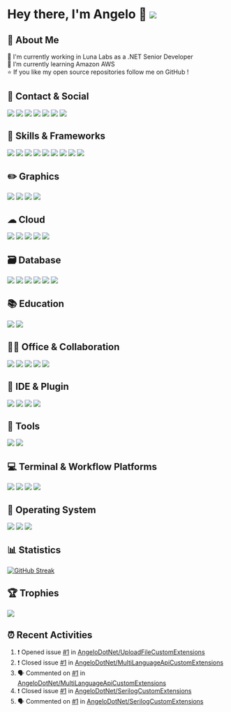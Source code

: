 # Hey there, I'm Angelo 👋 ![](https://img.shields.io/badge/Intel%20Core_i5_12th-0071C5?style=for-the-badge&logo=intel&logoColor=white)


## 💫 About Me
🔭 I'm currently working in Luna Labs as a .NET Senior Developer<br>
🌱 I’m currently learning Amazon AWS<br>
⭐ If you like my open source repositories follow me on GitHub !


## 📱 Contact & Social
[![](https://img.shields.io/badge/GitHub-%2312100E.svg?style=for-the-badge&logo=github&logoColor=white)](https://github.com/angelodotnet) 
[![](https://img.shields.io/badge/LinkedIn-0077B5?style=for-the-badge&logo=linkedin&logoColor=white)](https://linkedin.com/in/pirolaangelo) 
[![](https://img.shields.io/badge/Telegram-2CA5E0?style=for-the-badge&logo=telegram&logoColor=white)](https://t.me/angeloit87)
[![](https://img.shields.io/badge/Instagram-E4405F?style=for-the-badge&logo=instagram&logoColor=white)](https://instagram.com/angeloit87) 
[![](https://img.shields.io/badge/website-000000?style=for-the-badge&logo=About.me&logoColor=white)](https://about.me/AngeloPirola)
[![](https://img.shields.io/badge/Twitter-1DA1F2?style=for-the-badge&logo=twitter&logoColor=white)](https://twitter.com/angeloit87)
[![](https://img.shields.io/badge/Stack_Overflow-FE7A16?style=for-the-badge&logo=stack-overflow&logoColor=white)](https://stackoverflow.com/users/19978480)


## 🚀 Skills & Frameworks
![](https://img.shields.io/badge/C%23-239120?style=for-the-badge&logo=c-sharp&logoColor=white)
![](https://img.shields.io/badge/.NET-5C2D91?style=for-the-badge&logo=.net&logoColor=white) 
![](https://img.shields.io/badge/HTML5-E34F26?style=for-the-badge&logo=html5&logoColor=white)
![](https://img.shields.io/badge/CSS3-1572B6?style=for-the-badge&logo=css3&logoColor=white)
![](https://img.shields.io/badge/json-5E5C5C?style=for-the-badge&logo=json&logoColor=white)
![](https://img.shields.io/badge/NuGet-004880?style=for-the-badge&logo=nuget&logoColor=white)
![](https://img.shields.io/badge/redis-CC0000.svg?&style=for-the-badge&logo=redis&logoColor=white)
![](https://img.shields.io/badge/WebAssembly-654FF0?style=for-the-badge&logo=WebAssembly&logoColor=white)
![](https://img.shields.io/badge/Nginx-009639?style=for-the-badge&logo=nginx&logoColor=white)
<!--![](https://img.shields.io/badge/json%20web%20tokens-323330?style=for-the-badge&logo=json-web-tokens&logoColor=pink)-->


## :pencil2: Graphics
![](https://img.shields.io/badge/Markdown-000000?style=for-the-badge&logo=markdown&logoColor=white)
![](https://img.shields.io/badge/Bootstrap-563D7C?style=for-the-badge&logo=bootstrap&logoColor=white)
![](https://img.shields.io/badge/jQuery-0769AD?style=for-the-badge&logo=jquery&logoColor=white)
![](https://img.shields.io/badge/Font_Awesome-339AF0?style=for-the-badge&logo=fontawesome&logoColor=white)


## ☁ Cloud
![](https://img.shields.io/badge/GitHub_Actions-2088FF?style=for-the-badge&logo=github-actions&logoColor=white)
![](https://img.shields.io/badge/Amazon_AWS-FF9900?style=for-the-badge&logo=amazonaws&logoColor=white)
![](https://img.shields.io/badge/Microsoft_Azure-0089D6?style=for-the-badge&logo=microsoft-azure&logoColor=white)
![](https://img.shields.io/badge/Azure_DevOps-0078D7?style=for-the-badge&logo=azure-devops&logoColor=white)
![](https://img.shields.io/badge/Google_Cloud-4285F4?style=for-the-badge&logo=google-cloud&logoColor=white)


## :card_file_box: Database
![](https://img.shields.io/badge/Microsoft%20SQL%20Server-CC2927?style=for-the-badge&logo=microsoft%20sql%20server&logoColor=white)
![](https://img.shields.io/badge/MariaDB-003545?style=for-the-badge&logo=mariadb&logoColor=white)
![](https://img.shields.io/badge/MySQL-005C84?style=for-the-badge&logo=mysql&logoColor=white)
![](https://img.shields.io/badge/MongoDB-4EA94B?style=for-the-badge&logo=mongodb&logoColor=white)
![](https://img.shields.io/badge/PostgreSQL-316192?style=for-the-badge&logo=postgresql&logoColor=white)
![](https://img.shields.io/badge/SQLite-07405E?style=for-the-badge&logo=sqlite&logoColor=white)


## 📚 Education
![](https://img.shields.io/badge/Coursera-0056D2?style=for-the-badge&logo=Coursera&logoColor=white)
![](https://img.shields.io/badge/Udemy-EC5252?style=for-the-badge&logo=Udemy&logoColor=white)


## :man_office_worker: Office & Collaboration
![](https://img.shields.io/badge/Microsoft_Office-D83B01?style=for-the-badge&logo=microsoft-office&logoColor=white)
![](https://img.shields.io/badge/Notion-000000?style=for-the-badge&logo=notion&logoColor=white)
![](https://img.shields.io/badge/Google%20Meet-00897B?style=for-the-badge&logo=google-meet&logoColor=white)
![](https://img.shields.io/badge/Microsoft_Teams-6264A7?style=for-the-badge&logo=microsoft-teams&logoColor=white)
![](https://img.shields.io/badge/Skype-00AFF0?style=for-the-badge&logo=skype&logoColor=white)
<!-- ![](https://img.shields.io/badge/Trello-0052CC?style=for-the-badge&logo=trello&logoColor=white)
![](https://img.shields.io/badge/Slack-4A154B?style=for-the-badge&logo=slack&logoColor=white) -->


## 🔌 IDE & Plugin
![](https://img.shields.io/badge/Notepad++-90E59A.svg?style=for-the-badge&logo=notepad%2B%2B&logoColor=black)
![](https://img.shields.io/badge/Visual_Studio-5C2D91?style=for-the-badge&logo=visual%20studio&logoColor=white)
![](https://img.shields.io/badge/Visual_Studio_Code-0078D4?style=for-the-badge&logo=visual%20studio%20code&logoColor=white)
![](https://img.shields.io/badge/Editor%20Config-E0EFEF?style=for-the-badge&logo=editorconfig&logoColor=000)
<!--![](https://img.shields.io/badge/Rider-000000?style=for-the-badge&logo=Rider&logoColor=white)
![](https://img.shields.io/badge/Bash-4EAA25?style=for-the-badge&logo=GNU%20Bash&logoColor=white)
![](https://img.shields.io/badge/VIM-%2311AB00.svg?&style=for-the-badge&logo=vim&logoColor=white)-->


## :safety_pin: Tools
![](https://img.shields.io/badge/Postman-FF6C37?style=for-the-badge&logo=postman&logoColor=white)
![](https://img.shields.io/badge/Swagger-85EA2D?style=for-the-badge&logo=Swagger&logoColor=white)


## :computer: Terminal & Workflow Platforms
![](https://img.shields.io/badge/GIT-E44C30?style=for-the-badge&logo=git&logoColor=white)
![](https://img.shields.io/badge/powershell-5391FE?style=for-the-badge&logo=powershell&logoColor=white)
![](https://img.shields.io/badge/windows%20terminal-4D4D4D?style=for-the-badge&logo=windows%20terminal&logoColor=white)
![](https://img.shields.io/badge/Jira-0052CC?style=for-the-badge&logo=Jira&logoColor=white)


## :abacus: Operating System
![](https://img.shields.io/badge/Windows-0078D6?style=for-the-badge&logo=windows&logoColor=white)
![](https://img.shields.io/badge/Linux-FCC624?style=for-the-badge&logo=linux&logoColor=black)
![](https://img.shields.io/badge/Ubuntu-E95420?style=for-the-badge&logo=ubuntu&logoColor=white)


## 📊 Statistics
[![GitHub Streak](https://streak-stats.demolab.com?user=AngeloDotNet&locale=it&date_format=j%2Fn%5B%2FY%5D)](https://git.io/streak-stats)
<!--![](https://github-readme-stats.vercel.app/api?username=angelodotnet&theme=default&hide_border=false&include_all_commits=true&count_private=true")
![](https://github-readme-stats.vercel.app/api/top-langs/?username=angelodotnet&theme=default)-->


## :trophy: Trophies
![](https://github-profile-trophy.vercel.app/?username=angelodotnet&theme=default)


## :alarm_clock: Recent Activities
<!--START_SECTION:activity-->
1. ❗️ Opened issue [#1](https://github.com/AngeloDotNet/UploadFileCustomExtensions/issues/1) in [AngeloDotNet/UploadFileCustomExtensions](https://github.com/AngeloDotNet/UploadFileCustomExtensions)
2. ❗️ Closed issue [#1](https://github.com/AngeloDotNet/MultiLanguageApiCustomExtensions/issues/1) in [AngeloDotNet/MultiLanguageApiCustomExtensions](https://github.com/AngeloDotNet/MultiLanguageApiCustomExtensions)
3. 🗣 Commented on [#1](https://github.com/AngeloDotNet/MultiLanguageApiCustomExtensions/issues/1) in [AngeloDotNet/MultiLanguageApiCustomExtensions](https://github.com/AngeloDotNet/MultiLanguageApiCustomExtensions)
4. ❗️ Closed issue [#1](https://github.com/AngeloDotNet/SerilogCustomExtensions/issues/1) in [AngeloDotNet/SerilogCustomExtensions](https://github.com/AngeloDotNet/SerilogCustomExtensions)
5. 🗣 Commented on [#1](https://github.com/AngeloDotNet/SerilogCustomExtensions/issues/1) in [AngeloDotNet/SerilogCustomExtensions](https://github.com/AngeloDotNet/SerilogCustomExtensions)
<!--END_SECTION:activity-->
